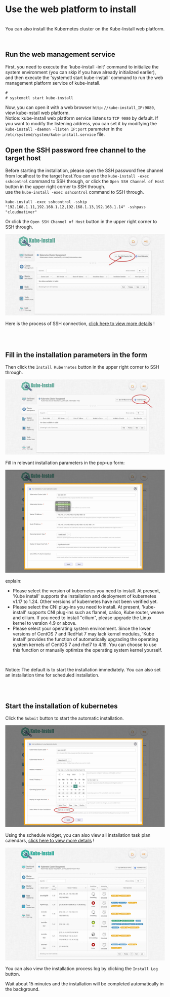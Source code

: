 
# Use the web platform to install

<br>You can also install the Kubernetes cluster on the Kube-Install web platform. 

<br>

## Run the web management service

First, you need to execute the 'kube-install -init' command to initialize the system environment (you can skip if you have already initialized earlier), and then execute the 'systemctl start kube-install' command to run the web management platform service of kube-install.

```
#
# systemctl start kube-install
```
Now, you can open it with a web browser `http://kube-install_IP:9080`, view kube-nstall web platform.
<br>
Notice: kube-install web platform service listens to `TCP 9080` by default. If you want to modify the listening address, you can set it by modifying the `kube-install -daemon -listen IP:port` parameter in the `/etc/systemd/system/kube-install.service` file.

## Open the SSH password free channel to the target host

Before starting the installation, please open the SSH password free channel from localhost to the target host.You can use the `kube-install -exec sshcontrol` command to SSH through, or click the `Open SSH Channel of Host` button in the upper right corner to SSH through.
<br>
use the `kube-install -exec sshcontrol` command to SSH through.

```
kube-install -exec sshcontrol -sship "192.168.1.11,192.168.1.12,192.168.1.13,192.168.1.14" -sshpass "cloudnativer"
```

Or click the `Open SSH Channel of Host` button in the upper right corner to SSH through.

![kube-dashboard](images/webssh001.jpg)

Here is the process of SSH connection, <a href="webssh0.7.md">click here to view more details</a> !<br>

<br>
<br>

## Fill in the installation parameters in the form

Then click the `Install Kubernetes` button in the upper right corner to SSH through.<br>

![kube-dashboard](images/webinstall001.jpg)

Fill in relevant installation parameters in the pop-up form:<br>

![kube-dashboard](images/webinstall003.png)

explain:

* Please select the version of kubernetes you need to install. At present, 'Kube install' supports the installation and deployment of kubernetes v1.17 to 1.24. Other versions of kubernetes have not been verified yet.
* Please select the CNI plug-ins you need to install. At present, 'kube-install' supports CNI plug-ins such as flannel, calico, Kube router, weave and cilium. If you need to install "cilium", please upgrade the Linux kernel to version 4.9 or above.
* Please select your operating system environment. Since the lower versions of CentOS 7 and RedHat 7 may lack kernel modules, 'Kube install' provides the function of automatically upgrading the operating system kernels of CentOS 7 and rhel7 to 4.19. You can choose to use this function or manually optimize the operating system kernel yourself.

<br>

Notice: The default is to start the installation immediately. You can also set an installation time for scheduled installation.

<br>
<br>

## Start the installation of kubernetes

Click the `Submit` button to start the automatic installation.<br>

![kube-dashboard](images/webinstall004.jpg)

Using the schedule widget, you can also view all installation task plan calendars, <a href="schedule0.7.md">click here to view more details</a> !<br>

![kube-dashboard](images/webinstall002.jpg)

You can also view the installation process log by clicking the `Install Log` button.<br>

Wait about 15 minutes and the installation will be completed automatically in the background. 

<br>
<br>
<br>

